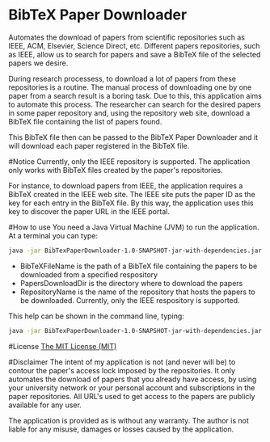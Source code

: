 # BibTeX Paper Downloader
Automates the download of papers from scientific repositories such as IEEE, ACM, Elsevier, Science Direct, etc.
Different papers repositories, such as IEEE, allow us to search for papers and save a BibTeX file of the selected papers we desire.

During research processess, to download a lot of papers from these repositories is a routine. The manual process of downloading one by one paper from a search result is a boring task. Due to this, this application aims to automate this process.
The researcher can search for the desired papers in some paper repository and, using the repository web site, download a BibTeX file containing the list of papers found.

This BibTeX file then can be passed to the BibTeX Paper Downloader and it will download each paper registered in the BibTeX file.

#Notice
Currently, only the IEEE repository is supported.
The application only works with BibTeX files created by the paper's repositories.

For instance, to download papers from IEEE, the application requires a BibTeX created in the IEEE web site.
The IEEE site puts the paper ID as the key for each entry in the BibTeX file.
By this way, the application uses this key to discover the paper URL in the IEEE portal.

#How to use
You need a Java Virtual Machine (JVM) to run the application.
At a terminal you can type:

```bash
java -jar BibTexPaperDownloader-1.0-SNAPSHOT-jar-with-dependencies.jar BibTeXFileName [PaperOutputDirectory] [RepositoryName]
```
- BibTeXFileName is the path of a BibTeX file containing the papers to be downloaded from a specified respository
- PapersDownloadDir is the directory where to download the papers
- RepositoryName is the name of the repository that hosts the papers to be downloaded. Currently, only the IEEE respository is supported.

This help can be shown in the command line, typing:

```bash
java -jar BibTexPaperDownloader-1.0-SNAPSHOT-jar-with-dependencies.jar 
```

#License
[The MIT License (MIT)](http://opensource.org/licenses/MIT)

#Disclaimer
The intent of my application is not (and never will be) to contour the paper's access lock imposed by the repositories.
It only automates the download of papers that you already have access, by using your university network or your personal account and subscriptions in the paper repositories.
All URL's used to get access to the papers are publicly available for any user.

The application is provided as is without any warranty. The author is not liable for any misuse, damages or losses caused by the application.